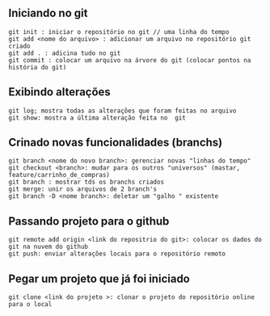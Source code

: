 ## Iniciando no git 
    git init : iniciar o repositório no git // uma linha do tempo
    git add <nome do arquivo> : adicionar um arquivo no repositório git criado  
    git add . : adicina tudo no git     
    git commit : colocar um arquivo na árvore do git (colocar pontos na história do git)

## Exibindo alterações
    git log; mostra todas as alterações que foram feitas no arquivo 
    git show: mostra a última alteração feita no  git  

## Crinado novas funcionalidades (branchs)
    git branch <nome do novo branch>: gerenciar novas "linhas do tempo"
    git checkout <branch>: mudar para os outros "universos" (mastar, feature/carrinho_de_compras)
    git branch : mostrar tds os branchs criados 
    git merge: unir os arquivos de 2 branch's
    git branch -D <nome branch>: deletar um "galho " existente 

## Passando projeto para o github
    git remote add origin <link do repositrio do git>: colocar os dados do git na nuvem do github 
    git push: enviar alterações locais para o repositório remoto 

## Pegar um projeto que já foi iniciado
    git clone <link do projeto >: clonar o projeto do repositório online  para o local 